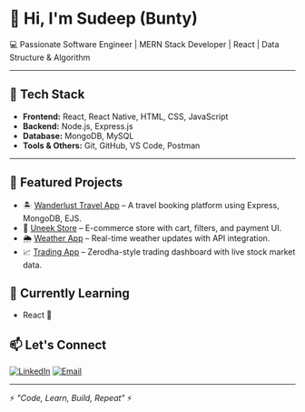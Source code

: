 # 👋 Hi, I'm Sudeep (Bunty)

💻 Passionate Software Engineer | MERN Stack Developer | React | Data Structure & Algorithm  

---

## 🔧 Tech Stack
- **Frontend:** React, React Native, HTML, CSS, JavaScript  
- **Backend:** Node.js, Express.js  
- **Database:** MongoDB, MySQL  
- **Tools & Others:** Git, GitHub, VS Code, Postman  

---

## 🚀 Featured Projects
- 🏝️ [Wanderlust Travel App](https://github.com/Sudeepsahu20/wanderlust-travel-app) – A travel booking platform using Express, MongoDB, EJS.   
- 🛒 [Uneek Store](https://github.com/Sudeepsahu20/uneek-store) – E-commerce store with cart, filters, and payment UI.  
- 🌦️ [Weather App](https://github.com/Sudeepsahu20/weather-app) – Real-time weather updates with API integration.  
- 📈 [Trading App](https://github.com/Sudeepsahu20/trading-app) – Zerodha-style trading dashboard with live stock market data.
  




## 🌱 Currently Learning
- React 📱    

## 📫 Let's Connect
[![LinkedIn](https://img.shields.io/badge/LinkedIn-blue?style=flat&logo=linkedin)]([https://linkedin.com/in/sudeepsahu](https://www.linkedin.com/in/sudeep-sahu-035a8328b/?trk=opento_sprofile_details))  
[![Email](https://img.shields.io/badge/Email-red?style=flat&logo=gmail&logoColor=white)](mailto:sudeepsahu2027@gmail.com)  

---

⚡ *"Code, Learn, Build, Repeat"* ⚡
